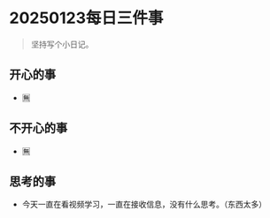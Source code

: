 # 20250123每日三件事

> 坚持写个小日记。

## 开心的事
- 🈚️
## 不开心的事
- 🈚️
## 思考的事
- 今天一直在看视频学习，一直在接收信息，没有什么思考。（东西太多）
  

